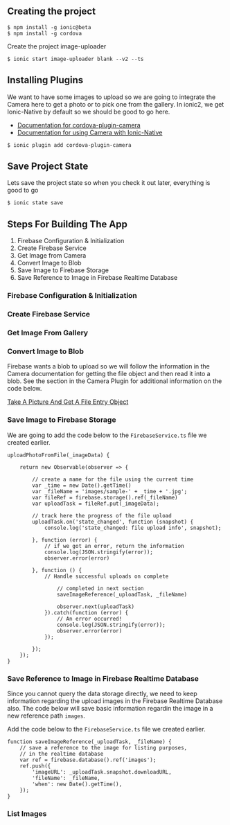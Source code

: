 ## Creating the project

```
$ npm install -g ionic@beta 
$ npm install -g cordova
```

Create the project image-uploader

```
$ ionic start image-uploader blank --v2 --ts
```

## Installing Plugins

We want to have some images to upload so we are going to integrate the Camera here to get a photo or to pick one from the gallery. In ionic2, we get Ionic-Native by default so we should be good to go here.

- [Documentation for cordova-plugin-camera](https://github.com/apache/cordova-plugin-camera)
- [Documentation for using Camera with Ionic-Native](http://ionicframework.com/docs/v2/native/camera/)

```
$ ionic plugin add cordova-plugin-camera
```

## Save Project State
Lets save the project state so when you check it out later, everything is good to go
```
$ ionic state save
```

## Steps For Building The App
1. Firebase Configuration & Initialization
2. Create Firebase Service
3. Get Image from Camera
4. Convert Image to Blob
5. Save Image to Firebase Storage
6. Save Reference to Image in Firebase Realtime Database

### Firebase Configuration & Initialization

### Create Firebase Service

### Get Image From Gallery

### Convert Image to Blob
Firebase wants a blob to upload so we will follow the information in the Camera documentation for getting the file object and then read it into a blob. See the section in the Camera Plugin for additional information on the code below.

[Take A Picture And Get A File Entry Object](https://github.com/apache/cordova-plugin-camera#take-a-picture-and-get-a-fileentry-object-)



### Save Image to Firebase Storage

We are going to add the code below to the `FirebaseService.ts` file we created earlier.

```
uploadPhotoFromFile(_imageData) {

    return new Observable(observer => {
    
        // create a name for the file using the current time
        var _time = new Date().getTime()
        var _fileName = 'images/sample-' + _time + '.jpg';
        var fileRef = firebase.storage().ref(_fileName)
        var uploadTask = fileRef.put(_imageData);

        // track here the progress of the file upload
        uploadTask.on('state_changed', function (snapshot) {
            console.log('state_changed: file upload info', snapshot);
            
        }, function (error) {
            // if we got an error, return the information
            console.log(JSON.stringify(error));
            observer.error(error)
            
        }, function () {
            // Handle successful uploads on complete

                // completed in next section
                saveImageReference(_uploadTask, _fileName)
                
                observer.next(uploadTask)
            }).catch(function (error) {
                // An error occurred!
                console.log(JSON.stringify(error));                
                observer.error(error)
            });

        });
    });
}
```    

### Save Reference to Image in Firebase Realtime Database

Since you cannot query the data storage directly, we need to keep information regarding the upload images in the Firebase Realtime Database also. The code below will save basic information regardin the image in a new reference path `images`.

Add the code below to the `FirebaseService.ts` file we created earlier.

```
function saveImageReference(_uploadTask, _fileName) {
    // save a reference to the image for listing purposes,
    // in the realtime database
    var ref = firebase.database().ref('images');
    ref.push({
        'imageURL': _uploadTask.snapshot.downloadURL,
        'fileName': _fileName,
        'when': new Date().getTime(),
    });
}
```

### List Images